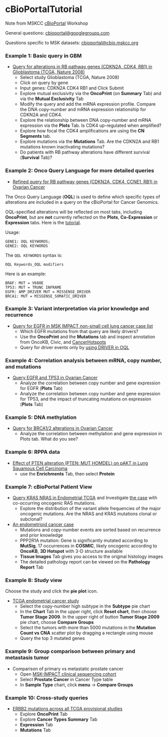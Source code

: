 # cBioPortalTutorial
Note from MSKCC [cBioPortal](https://www.cbioportal.org/) Workshop

General questions: [cbioportal@googlegroups.com](cbioportal@googlegroups.com)

Questions specific to MSK datasets: [cbioportal@cbio.mskcc.org](cbioportal@cbio.mskcc.org)

### Example 1: Basic query in GBM

* [Query for alterations in RB pathway genes (CDKN2A, CDK4, RB1) in Glioblastoma (TCGA, Nature 2008)](http://www.cbioportal.org/index.do?genetic_profile_ids_PROFILE_COPY_NUMBER_ALTERATION=gbm_tcga_pub_cna_consensus&Action=Submit&genetic_profile_ids_PROFILE_MUTATION_EXTENDED=gbm_tcga_pub_mutations&data_priority=0&case_set_id=gbm_tcga_pub_cnaseq&Z_SCORE_THRESHOLD=2.0&cancer_study_id=gbm_tcga_pub&gene_list=CDKN2A+CDK4+RB1&tab_index=tab_visualize&gene_set_choice=user-defined-list&)
	* Select study Glioblastoma (TCGA, Nature 2008)
	* Click on query by gene
	* Input genes: CDKN2A CDK4 RB1 and Click Submit
	* Explore mutual exclusivity via the **OncoPrint** (on **Summary** Tab) and via the **Mutual Exclusivity** Tab
	* Modify the query and add the mRNA expression profile. Compare the DNA copy-number and mRNA expression relationship for CDKN2A and CDK4.
	* Explore the relationship between DNA copy-number and mRNA expression via the **Plots** Tab. Is CDK4 up-regulated when amplified?
	* Explore how focal the CDK4 amplifications are using the **CN Segments** tab.
	* Explore mutations via the **Mutations** Tab. Are the CDKN2A and RB1 mutations known inactivating mutations?
	* Do patients with RB pathway alterations have different survival (**Survival** Tab)?

### Example 2: Onco Query Language for more detailed queries

* [Refined query for RB pathway genes (CDKN2A, CDK4, CCNE1, RB1) in Ovarian Cancer](http://www.cbioportal.org/index.do?cancer_study_list=ov_tcga_pub&cancer_study_id=ov_tcga_pub&genetic_profile_ids_PROFILE_MUTATION_EXTENDED=ov_tcga_pub_mutations&genetic_profile_ids_PROFILE_COPY_NUMBER_ALTERATION=ov_tcga_pub_gistic&Z_SCORE_THRESHOLD=2.0&data_priority=0&case_set_id=ov_tcga_pub_3way_complete&case_ids=&gene_set_choice=user-defined-list&gene_list=CDKN2A%3A+HOMDEL+MUT%0D%0ACDK4%3A+AMP%0D%0ACCNE1%3A+AMP%0D%0ARB1%3A+HOMDEL+MUT&clinical_param_selection=null&tab_index=tab_visualize&Action=Submit)

The Onco Query Language (**OQL**) is used to define which specific types of alterations are included in a query on the cBioPortal for Cancer Genomics.

OQL-specified alterations will be reflected on most tabs, including **OncoPrint**, but are **not** currently reflected on the **Plots**, **Co-Expression** or **Expression** tabs. Here is the [tutorial](https://www.cbioportal.org/oql).

Usage:

```
GENE1: OQL KEYWORDS;
GENE2: OQL KEYWORDS
```

The `QQL KEYWORDS` syntax is:

```
OQL Keywords_OQL modifiers
```

Here is an example:

```
BRAF: MUT = V600E
TP53: MUT = TRUNC INFRAME
EGFR: AMP_DRIVER MUT = MISSENSE_DRIVER
BRCA1: MUT = MISSENSE_SOMATIC_DRIVER
```

### Example 3: Variant interpretation via prior knowledge and recurrence

* [Query for EGFR in MSK IMPACT non-small cell lung cancer case list](http://www.cbioportal.org/index.do?session_id=59d5756d498e5df2e29633a4&show_samples=false&)
	* Which EGFR mutations from that query are likely drivers?
	* Use the **OncoPrint** and the **Mutations** tab and inspect annotation from OncoKB, Civic, and [CancerHotspots](cancerhotspots.org)
	* Query for driver events only by [using DRIVER in OQL](https://www.cbioportal.org/results/oncoprint?Action=Submit&RPPA_SCORE_THRESHOLD=2&Z_SCORE_THRESHOLD=2&cancer_study_list=msk_impact_2017&case_set_id=msk_impact_2017_Non-Small_Cell_Lung_Cancer&data_priority=0&gene_list=EGFR%253A%2520DRIVER&geneset_list=%20&genetic_profile_ids_PROFILE_COPY_NUMBER_ALTERATION=msk_impact_2017_cna&genetic_profile_ids_PROFILE_MUTATION_EXTENDED=msk_impact_2017_mutations&tab_index=tab_visualize&show_samples=false&clinicallist=NUM_SAMPLES_PER_PATIENT)

### Example 4: Correlation analysis between mRNA, copy number, and mutations

* [Query EGFR and TP53 in Ovarian Cancer](https://www.cbioportal.org/results/plots?session_id=5c9b9ffbe4b046111fee2f7a)
	* Analyze the correlation between copy number and gene expression for EGFR (**Plots** Tab)
	* Analyze the correlation between copy number and gene expression for TP53, and the impact of truncating mutations on expression (**Plots** Tab)

### Example 5: DNA methylation

* [Query for BRCA1/2 alterations in Ovarian Cancer](http://www.cbioportal.org/index.do?genetic_profile_ids_PROFILE_COPY_NUMBER_ALTERATION=ov_tcga_pub_gistic&Action=Submit&genetic_profile_ids_PROFILE_MUTATION_EXTENDED=ov_tcga_pub_mutations&data_priority=0&case_set_id=ov_tcga_pub_3way_complete&Z_SCORE_THRESHOLD=2.0&cancer_study_id=ov_tcga_pub&gene_list=BRCA1+BRCA2&tab_index=tab_visualize&gene_set_choice=user-defined-list&)
	* Analyze the correlation between methylation and gene expression in Plots tab. What do you see?

### Example 6: RPPA data

* [Effect of PTEN alteration (PTEN: MUT HOMDEL) on pAKT in Lung Squamous Cell Carcinoma](http://www.cbioportal.org/index.do?session_id=5a0b42fa498e5df2e29836a1&show_samples=false&)
	* use the **Enrichments** Tab, then select **Protein**

### Example 7: cBioPortal Patient View

* [Query KRAS NRAS in Endometrial TCGA](http://www.cbioportal.org/index.do?session_id=59f0fe51498e5df2e2973452&show_samples=false&) and Investigate [the case](http://www.cbioportal.org/case.do?case_id=TCGA-B5-A0JV&cancer_study_id=ucec_tcga_pub) with co-occurring oncogenic RAS mutations.
	* Explore the distribution of the variant allele frequencies of the major oncogenic mutations. Are the NRAS and KRAS mutations clonal or subclonal?
* [An endometrioid cancer case](https://www.cbioportal.org/patient?studyId=ucec_tcga&caseId=TCGA-BK-A0CC)
	* Mutations and copy-number events are sorted based on recurrence and prior knowledge
	* PPP2R1A mutation: Gene is significantly mutated according to **MutSig**, 17 occurrences in **COSMIC**, likely oncogenic according to **OncoKB**, **3D Hotspot** with 3-D structure available
	* **Tissue Images** Tab gives you access to the original histology images
	* The detailed pathology report can be viewed on the **Pathology Report** Tab

### Example 8: Study view

Choose the study and click the **pie plot** icon.

* [TCGA endometrial cancer study](http://www.cbioportal.org/study?id=ucec_tcga_pub)
	* Select the copy-number high subtype in the **Subtype** pie chart
	* In the **Chart** Tab in the upper right, click **Reset chart**, then choose **Tumor Stage 2009**. In the upper right of button **Tumor Stage 2009** pie chart, choose **Compare Groups**
	* Select the tumors with more than 5000 mutations in the **Mutation Count vs CNA** scatter plot by dragging a rectangle using mouse
	* Query the top 3 mutated genes

### Example 9: Group comparison between primary and metastasis tumor

* Comparison of primary vs metastatic prostate cancer
	* Open [MSK-IMPACT clinical sequencing cohort](https://www.cbioportal.org/study/summary?id=msk_impact_2017)
	* Select **Prostate Cancer** in Cancer Type table
	* In **Sample Type** chart, click **menu** -> **Compare Groups**

### Example 10: Cross-study queries

* [ERBB2 mutations across all TCGA provisional studies](https://www.cbioportal.org/results/cancerTypesSummary?Action=Submit&Z_SCORE_THRESHOLD=2.0&tab_index=tab_visualize&data_priority=0&case_set_id=all&gene_list=ERBB2&RPPA_SCORE_THRESHOLD=2.0&cancer_study_list=laml_tcga%2Cacc_tcga%2Cblca_tcga%2Clgg_tcga%2Cbrca_tcga%2Ccesc_tcga%2Cchol_tcga%2Ccoadread_tcga%2Cesca_tcga%2Cgbm_tcga%2Chnsc_tcga%2Ckich_tcga%2Ckirc_tcga%2Ckirp_tcga%2Clihc_tcga%2Cluad_tcga%2Clusc_tcga%2Cdlbc_tcga%2Cmeso_tcga%2Cov_tcga%2Cpaad_tcga%2Cpcpg_tcga%2Cprad_tcga%2Csarc_tcga%2Cskcm_tcga%2Cstad_tcga%2Ctgct_tcga%2Cthym_tcga%2Cthca_tcga%2Cucs_tcga%2Cucec_tcga%2Cuvm_tcga)
	* Explore **OncoPrint** Tab
	* Explore **Cancer Types Summary** Tab
	* **Expression** Tab
	* **Mutations** Tab

